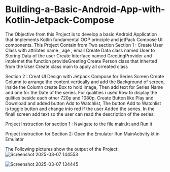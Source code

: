 # Building-a-Basic-Android-App-with-Kotlin-Jetpack-Compose

The Objective from this Project is to develop a basic Android Application that Implements Kotlin fundamental OOP principle and jetPack Compose UI components.
This Project Contain from Two section 
Section 1 :
Create User Class with attribtes name , age , email
Create Data class named User to Storing Data of the user 
Create Interface named GreetingProvider and implemet the function provideGreeting
Create Person class that inherted from the User 
Create class main to apply all crreated class

Section 2 :
Creat UI Design with Jetpack Compose for Series Screen 
Create Column to arrange the content vertically and add the Background of screen, inside the Column create Box to hold image, Then add text for Series Name and one for the Date of the series. For qualities i used Row to display the qulities beside each other 720p and 1080p.
Create Button like Play and Download and added button Add to Watchlist, The button Add to Watchlist is toggle button and change into red if the user Added the series.
In the finall screen add text so the user can read the description of the series. 

Project Instruction for section 1 :
Navigate to the file main.kt and Run it 

Project instruction for Section 2:
Open the Emulator 
Run MainActivity.kt in Emulator 

The Following pictures show the output of the Project: 
![Screenshot 2025-03-07 144553](https://github.com/user-attachments/assets/0304073c-a021-4f9a-8d19-5423737af453)


![Screenshot 2025-03-07 134445](https://github.com/user-attachments/assets/e6349841-cd9f-4241-a536-a5d0c5145cc7)
